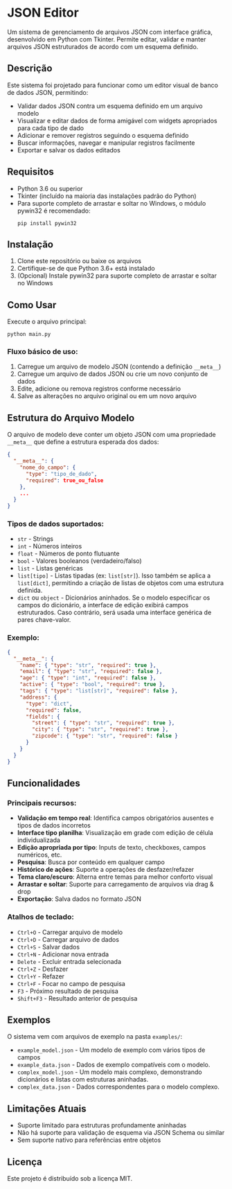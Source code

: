 # JSON Editor

Um sistema de gerenciamento de arquivos JSON com interface gráfica, desenvolvido em Python com Tkinter. Permite editar, validar e manter arquivos JSON estruturados de acordo com um esquema definido.

## Descrição

Este sistema foi projetado para funcionar como um editor visual de banco de dados JSON, permitindo:

- Validar dados JSON contra um esquema definido em um arquivo modelo
- Visualizar e editar dados de forma amigável com widgets apropriados para cada tipo de dado
- Adicionar e remover registros seguindo o esquema definido
- Buscar informações, navegar e manipular registros facilmente
- Exportar e salvar os dados editados

## Requisitos

- Python 3.6 ou superior
- Tkinter (incluído na maioria das instalações padrão do Python)
- Para suporte completo de arrastar e soltar no Windows, o módulo pywin32 é recomendado:
  ```
  pip install pywin32
  ```

## Instalação

1. Clone este repositório ou baixe os arquivos
2. Certifique-se de que Python 3.6+ está instalado
3. (Opcional) Instale pywin32 para suporte completo de arrastar e soltar no Windows

## Como Usar

Execute o arquivo principal:

```
python main.py
```

### Fluxo básico de uso:

1. Carregue um arquivo de modelo JSON (contendo a definição `__meta__`)
2. Carregue um arquivo de dados JSON ou crie um novo conjunto de dados
3. Edite, adicione ou remova registros conforme necessário
4. Salve as alterações no arquivo original ou em um novo arquivo

## Estrutura do Arquivo Modelo

O arquivo de modelo deve conter um objeto JSON com uma propriedade `__meta__` que define a estrutura esperada dos dados:

```json
{
  "__meta__": {
    "nome_do_campo": {
      "type": "tipo_de_dado",
      "required": true_ou_false
    },
    ...
  }
}
```

### Tipos de dados suportados:

- `str` - Strings
- `int` - Números inteiros
- `float` - Números de ponto flutuante
- `bool` - Valores booleanos (verdadeiro/falso)
- `list` - Listas genéricas
- `list[tipo]` - Listas tipadas (ex: `list[str]`). Isso também se aplica a `list[dict]`, permitindo a criação de listas de objetos com uma estrutura definida.
- `dict` ou `object` - Dicionários aninhados. Se o modelo especificar os campos do dicionário, a interface de edição exibirá campos estruturados. Caso contrário, será usada uma interface genérica de pares chave-valor.

### Exemplo:

```json
{
  "__meta__": {
    "name": { "type": "str", "required": true },
    "email": { "type": "str", "required": false },
    "age": { "type": "int", "required": false },
    "active": { "type": "bool", "required": true },
    "tags": { "type": "list[str]", "required": false },
    "address": {
      "type": "dict",
      "required": false,
      "fields": {
        "street": { "type": "str", "required": true },
        "city": { "type": "str", "required": true },
        "zipcode": { "type": "str", "required": false }
      }
    }
  }
}
```

## Funcionalidades

### Principais recursos:

- **Validação em tempo real**: Identifica campos obrigatórios ausentes e tipos de dados incorretos
- **Interface tipo planilha**: Visualização em grade com edição de célula individualizada
- **Edição apropriada por tipo**: Inputs de texto, checkboxes, campos numéricos, etc.
- **Pesquisa**: Busca por conteúdo em qualquer campo
- **Histórico de ações**: Suporte a operações de desfazer/refazer
- **Tema claro/escuro**: Alterna entre temas para melhor conforto visual
- **Arrastar e soltar**: Suporte para carregamento de arquivos via drag & drop
- **Exportação**: Salva dados no formato JSON

### Atalhos de teclado:

- `Ctrl+O` - Carregar arquivo de modelo
- `Ctrl+D` - Carregar arquivo de dados
- `Ctrl+S` - Salvar dados
- `Ctrl+N` - Adicionar nova entrada
- `Delete` - Excluir entrada selecionada
- `Ctrl+Z` - Desfazer
- `Ctrl+Y` - Refazer
- `Ctrl+F` - Focar no campo de pesquisa
- `F3` - Próximo resultado de pesquisa
- `Shift+F3` - Resultado anterior de pesquisa

## Exemplos

O sistema vem com arquivos de exemplo na pasta `examples/`:

- `example_model.json` - Um modelo de exemplo com vários tipos de campos
- `example_data.json` - Dados de exemplo compatíveis com o modelo.
- `complex_model.json` - Um modelo mais complexo, demonstrando dicionários e listas com estruturas aninhadas.
- `complex_data.json` - Dados correspondentes para o modelo complexo.

## Limitações Atuais

- Suporte limitado para estruturas profundamente aninhadas
- Não há suporte para validação de esquema via JSON Schema ou similar
- Sem suporte nativo para referências entre objetos

## Licença

Este projeto é distribuído sob a licença MIT.
